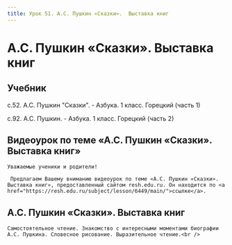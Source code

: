 ```yaml
---
title: Урок 51. А.С. Пушкин «Сказки».  Выставка книг
---
```


# А.С. Пушкин «Сказки».  Выставка книг

## Учебник

с.52. А.С. Пушкин "Сказки". - Азбука. 1 класс. Горецкий (часть 1)

с.92. А.С. Пушкин. - Азбука. 1 класс. Горецкий (часть 2)

## Видеоурок по теме «А.С. Пушкин «Сказки». Выставка книг»

<p>
	Уважаемые ученики и родители!  
</p>
<p>
	 Предлагаем Вашему вниманию видеоурок по теме «А.С. Пушкин «Сказки». Выставка книг», предоставленный сайтом resh.edu.ru. Он находится по <a href="https://resh.edu.ru/subject/lesson/6449/main/">ссылке</a>.
</p>

## А.С. Пушкин «Сказки». Выставка книг

<p>
	Самостоятельное чтение. Знакомство с интересными моментами биографии А.С. Пушкина. Словесное рисование. Выразительное чтение.<br />
</p>
